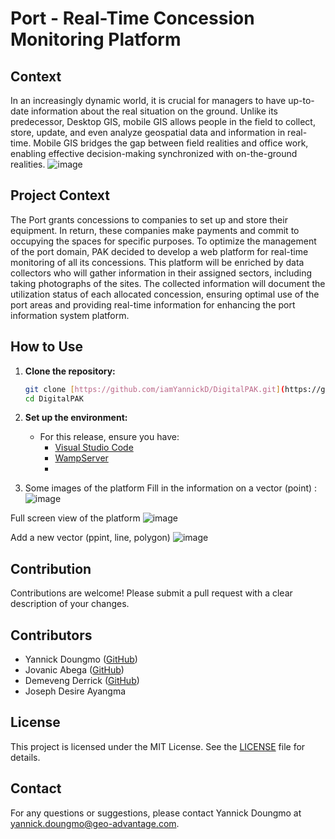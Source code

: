 # Port - Real-Time Concession Monitoring Platform

## Context
In an increasingly dynamic world, it is crucial for managers to have up-to-date information about the real situation on the ground. Unlike its predecessor, Desktop GIS, mobile GIS allows people in the field to collect, store, update, and even analyze geospatial data and information in real-time. 
Mobile GIS bridges the gap between field realities and office work, enabling effective decision-making synchronized with on-the-ground realities.
![image](https://github.com/iamYannickD/DigitalPAK/assets/45791060/c99f8e64-4888-4a1e-b70a-563c88068404)


## Project Context
The Port grants concessions to companies to set up and store their equipment. In return, these companies make payments and commit to occupying the spaces for specific purposes.
To optimize the management of the port domain, PAK decided to develop a web platform for real-time monitoring of all its concessions. This platform will be enriched by data collectors who will gather information in their assigned sectors, including taking photographs of the sites. The collected information will document the utilization status of each allocated concession, ensuring optimal use of the port areas and providing real-time information for enhancing the port information system platform.

## How to Use
1. **Clone the repository:**
   ```bash
   git clone [https://github.com/iamYannickD/DigitalPAK.git](https://github.com/iamYannickD/DigitalPAK.git)
   cd DigitalPAK
   ```

2. **Set up the environment:**
   - For this release, ensure you have:
     - [Visual Studio Code](https://code.visualstudio.com/download)
     - [WampServer](https://sourceforge.net/projects/wampserver/)
     - 
3. Some images of the platform
Fill in the information on a vector (point) :
![image](https://github.com/iamYannickD/DigitalPAK/assets/45791060/ddb57530-c2d1-4333-afb5-d5f23cbd42c4)

Full screen view of the platform
![image](https://github.com/iamYannickD/DigitalPAK/assets/45791060/2af8b0c8-a5f0-4db0-8377-e10ddccf6449)

Add a new vector (ppint, line, polygon)
![image](https://github.com/iamYannickD/DigitalPAK/assets/45791060/6bb43534-d28d-4833-af92-4f069873617e)


## Contribution
Contributions are welcome! Please submit a pull request with a clear description of your changes.

## Contributors
- Yannick Doungmo ([GitHub](https://github.com/iamYannickD))
- Jovanic Abega ([GitHub](https://github.com/XLEPROGRAMMEUR))
- Demeveng Derrick ([GitHub](https://github.com/DemevengDerrick))
- Joseph Desire Ayangma

## License

This project is licensed under the MIT License. See the [LICENSE](LICENSE) file for details.

## Contact

For any questions or suggestions, please contact Yannick Doungmo at yannick.doungmo@geo-advantage.com.
